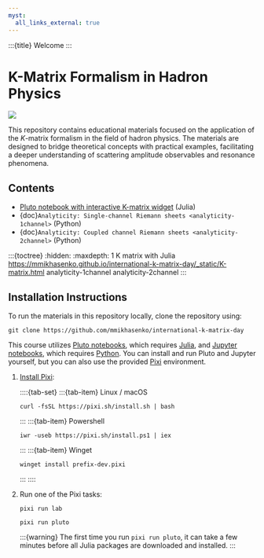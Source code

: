 ```yaml
---
myst:
  all_links_external: true
---
```


:::{title} Welcome
:::

# K-Matrix Formalism in Hadron Physics

[![](https://indico.cern.ch/event/1397619/logo-3676420921.png)](https://indico.cern.ch/event/1397619)

This repository contains educational materials focused on the application of the $K$-matrix formalism in the field of hadron physics. The materials are designed to bridge theoretical concepts with practical examples, facilitating a deeper understanding of scattering amplitude observables and resonance phenomena.

## Contents


- [Pluto notebook with interactive K-matrix widget](./_static/K-matrix.html) (Julia)
- {doc}`Analyticity: Single-channel Riemann sheets <analyticity-1channel>` (Python)
- {doc}`Analyticity: Coupled channel Riemann sheets <analyticity-2channel>` (Python)

:::{toctree}
:hidden:
:maxdepth: 1
K matrix with Julia <https://mmikhasenko.github.io/international-k-matrix-day/_static/K-matrix.html>
analyticity-1channel
analyticity-2channel
:::

## Installation Instructions

To run the materials in this repository locally, clone the repository using:

```shell
git clone https://github.com/mmikhasenko/international-k-matrix-day
```

This course utilizes [Pluto notebooks](https://plutojl.org/), which requires [Julia](https://julialang.org/), and [Jupyter notebooks](https://jupyter.org), which requires [Python](https://www.python.org/downloads). You can install and run Pluto and Jupyter yourself, but you can also use the provided [Pixi](https://pixi.sh) environment.

1. [Install Pixi](https://pixi.sh/latest/#installation):

   ::::{tab-set}
   :::{tab-item} Linux / macOS

   ```shell
   curl -fsSL https://pixi.sh/install.sh | bash
   ```

   :::
   :::{tab-item} Powershell

   ```shell
   iwr -useb https://pixi.sh/install.ps1 | iex
   ```

   :::
   :::{tab-item} Winget

   ```shell
   winget install prefix-dev.pixi
   ```

   :::
   ::::

2. Run one of the Pixi tasks:

   ```shell
   pixi run lab
   ```

   ```shell
   pixi run pluto
   ```

   :::{warning}
   The first time you run `pixi run pluto`, it can take a few minutes before all Julia packages are downloaded and installed.
   :::
